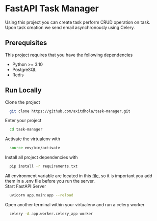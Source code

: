 # FastAPI Task Manager
Using this project you can create task perform CRUD operation on task. Upon task creation we send email asynchronously using Celery. 

## Prerequisites

This project requires that you have the following dependencies

- Python >= 3.10
- PostgreSQL
- Redis

## Run Locally
Clone the project

```bash
  git clone https://github.com/axitdhola/task-manager.git
```

Enter your project
```bash
  cd task-manager
```

Activate the virtualenv with
```bash
  source env/bin/activate
```

Install all project dependencies with
```bash
  pip install -r requirements.txt
```
All environment variable are located in this [file](https://github.com/axitdhola/task-manager/blob/main/.env.example), so it is important you add them in a .env file before you run the server. \
Start FastAPI Server
```bash
  uvicorn app.main:app --reload
```

Open another terminal within your virtualenv and run a celery worker
```bash
  celery -A app.worker.celery_app worker
```
